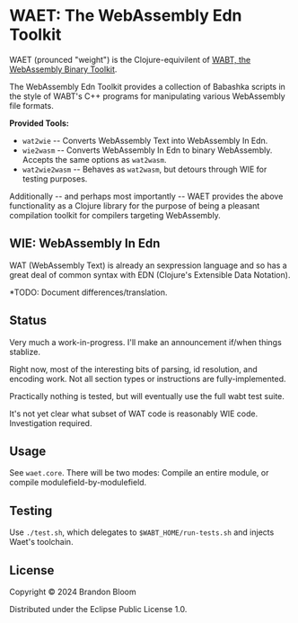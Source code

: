# WAET: The WebAssembly Edn Toolkit

WAET (prounced "weight") is the Clojure-equivilent of [WABT, the WebAssembly
Binary Toolkit](https://github.com/WebAssembly/wabt).

The WebAssembly Edn Toolkit provides a collection of Babashka scripts in the
style of WABT's C++ programs for manipulating various WebAssembly file formats.

**Provided Tools:**

- `wat2wie` -- Converts WebAssembly Text into WebAssembly In Edn.
- `wie2wasm` -- Converts WebAssembly In Edn to binary WebAssembly. Accepts the
  same options as `wat2wasm`.
- `wat2wie2wasm` -- Behaves as `wat2wasm`, but detours through WIE for testing
  purposes.

Additionally -- and perhaps most importantly -- WAET provides the above
functionality as a Clojure library for the purpose of being a pleasant
compilation toolkit for compilers targeting WebAssembly.

## WIE: WebAssembly In Edn

WAT (WebAssembly Text) is already an sexpression language and so has a great
deal of common syntax with EDN (Clojure's Extensible Data Notation).

*TODO: Document differences/translation.

## Status

Very much a work-in-progress. I'll make an announcement if/when things stablize.

Right now, most of the interesting bits of parsing, id resolution, and encoding
work. Not all section types or instructions are fully-implemented.

Practically nothing is tested, but will eventually use the full wabt test suite.

It's not yet clear what subset of WAT code is reasonably WIE code.
Investigation required.

## Usage

See `waet.core`. There will be two modes: Compile an entire module, or
compile modulefield-by-modulefield.

## Testing

Use `./test.sh`, which delegates to `$WABT_HOME/run-tests.sh` and injects Waet's toolchain.

## License

Copyright © 2024 Brandon Bloom

Distributed under the Eclipse Public License 1.0.
